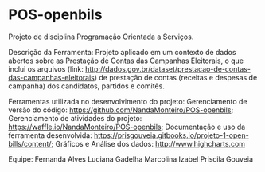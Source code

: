 # POS-openbils

Projeto de disciplina Programação Orientada a Serviços.

Descrição da Ferramenta: Projeto aplicado em um contexto de dados abertos sobre as Prestação de Contas das Campanhas Eleitorais, o que inclui os arquivos (link: http://dados.gov.br/dataset/prestacao-de-contas-das-campanhas-eleitorais) de prestação de contas (receitas e despesas de campanha) dos candidatos, partidos e comitês.

Ferramentas utilizada no desenvolvimento do projeto:
Gerenciamento de versão do código: https://github.com/NandaMonteiro/POS-openbils; 
Gerenciamento de atividades do projeto: https://waffle.io/NandaMonteiro/POS-openbils; 
Documentação e uso da ferramenta desenvolvida: https://prisgouveia.gitbooks.io/projeto-1-open-bills/content/; 
Gráficos e Análise dos dados: http://www.highcharts.com

Equipe: Fernanda Alves
        Luciana Gadelha
        Marcolina Izabel
        Priscila Gouveia
